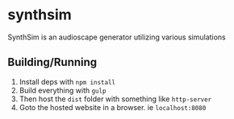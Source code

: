 # synthsim
SynthSim is an audioscape generator utilizing various simulations

## Building/Running
  1. Install deps with `npm install`
  2. Build everything with `gulp`
  3. Then host the `dist` folder with something like `http-server`
  4. Goto the hosted website in a browser. ie `localhost:8080`

